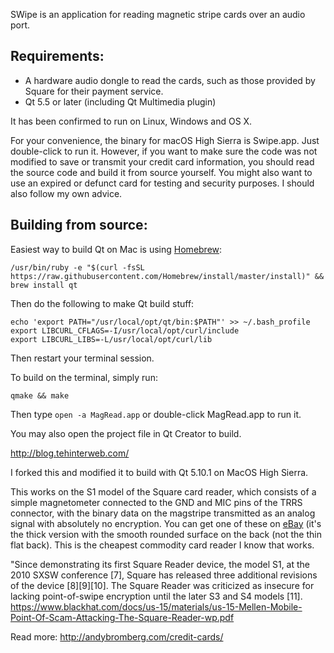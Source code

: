 SWipe is an application for reading magnetic stripe cards over an audio port.

## Requirements:
 - A hardware audio dongle to read the cards, such as those provided by Square
   for their payment service.
 - Qt 5.5 or later (including Qt Multimedia plugin)

It has been confirmed to run on Linux, Windows and OS X.


For your convenience, the binary for macOS High Sierra is Swipe.app. Just double-click to run it. However, if you want to make sure the code was not modified to save or transmit your credit card information, you should read the source code and build it from source yourself. You might also want to use an expired or defunct card for testing and security purposes. I should also follow my own advice.


## Building from source:

Easiest way to build Qt on Mac is using <a href="https://brew.sh/">Homebrew</a>:
```
/usr/bin/ruby -e "$(curl -fsSL https://raw.githubusercontent.com/Homebrew/install/master/install)" && brew install qt
```
Then do the following to make Qt build stuff:
```
echo 'export PATH="/usr/local/opt/qt/bin:$PATH"' >> ~/.bash_profile
export LIBCURL_CFLAGS=-I/usr/local/opt/curl/include
export LIBCURL_LIBS=-L/usr/local/opt/curl/lib
```
Then restart your terminal session.

To build on the terminal, simply run:
```
qmake && make
```
Then type ```open -a MagRead.app``` or double-click MagRead.app to run it.


You may also open the project file in Qt Creator to build.

http://blog.tehinterweb.com/


I forked this and modified it to build with Qt 5.10.1 on MacOS High Sierra.

This works on the S1 model of the Square card reader, which consists of a simple magnetometer connected to the GND and MIC pins of the TRRS connector, with the binary data on the magstripe transmitted as an analog signal with absolutely no encryption. You can get one of these on <a href="https://www.ebay.com/itm/Square-Credit-Card-Reader-for-iPhone-iPad-and-Android-8085036-Best-Price-FS/132609226022?epid=2212829997&hash=item1ee0203526%3Ag%3Af3QAAOSwqLpa5dg9">eBay</a> (it's the thick version with the smooth rounded surface on the back (not the thin flat back). This is the cheapest commodity card reader I know that works.


"Since demonstrating its first Square Reader device, the model S1, at the 2010 SXSW conference [7], Square has released three additional revisions of the device [8][9][10]. The Square Reader was criticized as insecure for lacking point-of-swipe encryption until the later S3 and S4 models [11]. <a href="https://www.blackhat.com/docs/us-15/materials/us-15-Mellen-Mobile-Point-Of-Scam-Attacking-The-Square-Reader-wp.pdf">https://www.blackhat.com/docs/us-15/materials/us-15-Mellen-Mobile-Point-Of-Scam-Attacking-The-Square-Reader-wp.pdf</a>

Read more: http://andybromberg.com/credit-cards/
